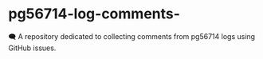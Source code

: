 # pg56714-log-comments-
🗨️ A repository dedicated to collecting comments from pg56714 logs using GitHub issues.
